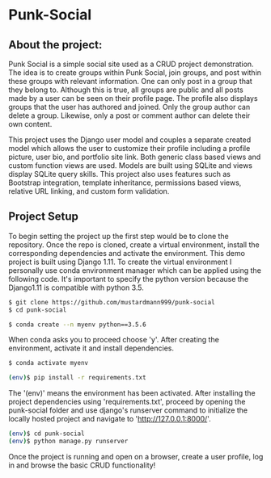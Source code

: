 # Punk-Social

## About the project:
Punk Social is a simple social site used as a CRUD project demonstration. The
idea is to create groups within Punk Social, join groups, and post within these
groups with relevant information. One can only post in a group that they belong
to. Although this is true, all groups are public and all posts made by a user
can be seen on their profile page. The profile also displays groups that the user
has authored and joined. Only the group author can delete a group. Likewise, only
a post or comment author can delete their own content.

This project uses the Django user model and couples a separate created model
which allows the user to customize their profile including a profile picture,
user bio, and portfolio site link. Both generic class based views and custom
function views are used. Models are built using SQLite and views display SQLite
query skills. This project also uses features such as Bootstrap integration,
template inheritance, permissions based views, relative URL linking, and custom
form validation.

## Project Setup
To begin setting the project up the first step would be to clone the repository.
Once the repo is cloned, create a virtual environment, install the corresponding
dependencies and activate the environment.  This demo project is built using
Django 1.11.  To create the virtual environment I personally use conda environment
manager which can be applied using the following code. It's important to specify
the python version because the Django1.11 is compatible with python 3.5.

```sh
$ git clone https://github.com/mustardmann999/punk-social
$ cd punk-social

$ conda create --n myenv python==3.5.6
```

When conda asks you to proceed choose 'y'.
After creating the environment, activate it and install dependencies.

```sh
$ conda activate myenv

(env)$ pip install -r requirements.txt
```
The '(env)' means the environment has been activated. After installing the project
dependencies using 'requirements.txt', proceed by opening the punk-social folder
and use django's runserver command to initialize the locally hosted project and
navigate to 'http://127.0.0.1:8000/'.

```sh
(env)$ cd punk-social
(env)$ python manage.py runserver
```
Once the project is running and open on a browser, create a user profile, log in
and browse the basic CRUD functionality!
